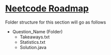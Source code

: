 # [Neetcode Roadmap](https://neetcode.io/roadmap)
Folder structure for this section will go as follows

- Question_Name (Folder)
  - Takeaways.txt
  - Statistics.txt
  - Solution.java

 
